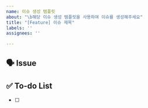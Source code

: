 ```yaml
---
name: 이슈 생성 템플릿
about: "\b해당 이슈 생성 템플릿을 사용하여 이슈를 생성해주세요"
title: "[Feature] 이슈 제목"
labels: ''
assignees: ''

---
```


<!-- Assigner, Lable 설정! -->

## 🗣️ **Issue**

<!-- 해당 이슈에서 할 작업에 대해 작성해주세요. -->

## ✅ **To-do List**

<!-- 해야 할 일을 작성해주세요. -->

- [ ]
